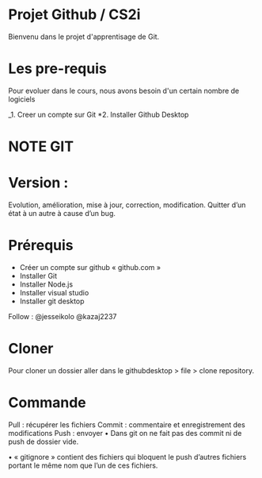 # Projet Github / CS2i
Bienvenu dans le projet d'apprentisage de Git.

# Les pre-requis
Pour evoluer dans le cours, nous avons besoin d'un certain nombre de logiciels

_1. Creer un compte sur Git
*2. Installer Github Desktop

# NOTE GIT

#	Version : 
Evolution, amélioration, mise à jour, correction, modification. Quitter d’un état à un autre à cause d’un bug.

# Prérequis
-	Créer un compte sur github « github.com »
-	Installer Git
-	Installer Node.js
-	Installer visual studio
-	Installer git desktop

Follow :
@jesseikolo
@kazaj2237

# Cloner 
Pour cloner un dossier aller dans le githubdesktop > file > clone repository.

# Commande 
Pull : récupérer les fichiers
Commit : commentaire et enregistrement des modifications 
Push : envoyer
•	Dans git on ne fait pas des commit ni de push de dossier vide.

•	 « gitignore » contient des fichiers qui bloquent le push d’autres fichiers portant le même nom que l’un de ces fichiers.

